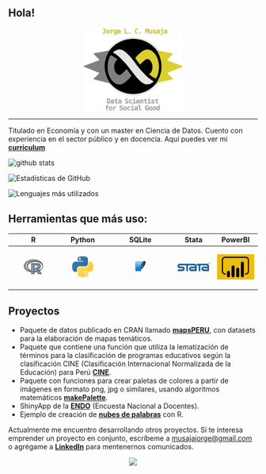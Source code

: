 
## Hola!

<p align="center">
    <img src="logos/item_infinito.png" width="40%">
</p>

---

Titulado en Economía y con un master en Ciencia de Datos. Cuento con experiencia en el sector público y en docencia. Aquí puedes ver mi **[curriculum](https://github.com/musajajorge/CV/raw/master/Curriculum.pdf)**

![github stats](https://github-readme-stats.vercel.app/api?username=musajajorge&show_icons=true&theme=react&hide=issues,contribs&hide_border=false&line_height=20&show_owner=true)

![Estadísticas de GitHub](https://github-readme-stats.vercel.app/api?username=musajajorge&show_icons=true&theme=radical&hide=prs,issues,contribs)

![Lenguajes más utilizados](https://github-readme-stats.vercel.app/api/top-langs/?username=musajajorge&layout=compact&theme=radical)

## Herramientas que más uso:  

|R|Python|SQLite|Stata|PowerBI|
|------------|------------|------------|------------|------------|
|<p align="center"><img src="logos/r_logo.png" width="45%"/></p>|<p align="center"><img src="logos/python_logo.png" width="50%"/></p>|<p align="center"><img src="logos/sqlite_logo.png" width="20%"/></p>|<p align="center"><img src="logos/stata_logo.png" width="250%"/></p>|<p align="center"><img src="logos/powerBI_logo.png" width="100%"/></p>|


## Proyectos

+ Paquete de datos publicado en CRAN llamado **[mapsPERU](https://github.com/musajajorge/mapsPERU/)**, con datasets para la elaboración de mapas temáticos.      
+ Paquete que contiene una función que utiliza la lematización de términos para la clasificación de programas educativos según la clasificación CINE (Clasificación Internacional Normalizada de la Educación) para Perú **[CINE](https://github.com/musajajorge/CINE/)**.    
+ Paquete con funciones para crear paletas de colores a partir de imágenes en formato png, jpg o similares, usando algoritmos matemáticos **[makePalette](https://github.com/musajajorge/makePalette/)**.       
+ ShinyApp de la **[ENDO](https://jorge-musaja.shinyapps.io/endo/)** (Encuesta Nacional a Docentes).  
+ Ejemplo de creación de **[nubes de palabras](https://rpubs.com/jorgemusaja/NubePalabras2/)** con R.  

Actualmente me encuentro desarrollando otros proyectos. Si te interesa emprender un proyecto en conjunto, escríbeme a [musajajorge@gmail.com](mailto:musajajorge@gmail.com) o agrégame a **[LinkedIn](https://www.linkedin.com/in/musajajorge/)** para mentenernos comunicados. 

<p align='center'>
  <a href="https://www.linkedin.com/in/musajajorge/">
   <img src="https://img.shields.io/badge/LinkedIn-0077B5?style=for-the-badge&logo=linkedin&logoColor=white">
  </a>   
</p>
